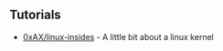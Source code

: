 ## Tutorials
* [0xAX/linux-insides](https://github.com/0xAX/linux-insides) - A little bit about a linux kernel

